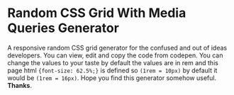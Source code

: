 # Random CSS Grid With Media Queries Generator

A responsive random CSS grid generator for the confused and out of ideas developers. You can view, edit and copy the code from codepen. You can change the values to your taste by default the values are in rem and this page html `{font-size: 62.5%;}` is defined so `(1rem = 10px)` by default it would be `(1rem = 16px)`. Hope you find this generator somehow useful. **Thanks**.
